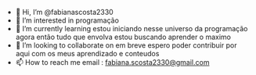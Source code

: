 - 👋 Hi, I’m @fabianascosta2330
- 👀 I’m interested in programação 
- 🌱 I’m currently learning estou iniciando nesse universo da programação agora então tudo que envolva estou buscando aprender o maximo
- 💞️ I’m looking to collaborate on em breve espero poder contribuir por aqui com os meus aprendizado e conteudos
- 📫 How to reach me email : fabiana.scosta2330@gmail.com

<!---
fabianascosta2330/fabianascosta2330 is a ✨ special ✨ repository because its `README.md` (this file) appears on your GitHub profile.
You can click the Preview link to take a look at your changes.
--->
